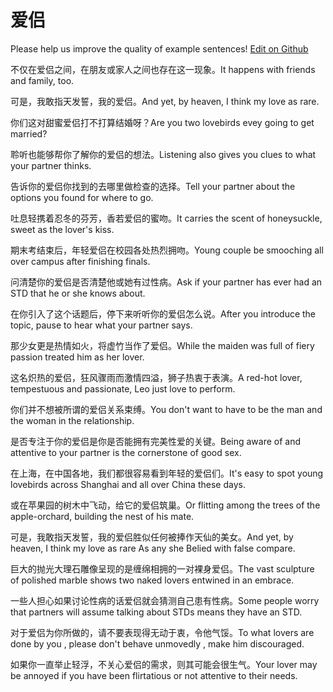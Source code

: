 # 爱侣

Please help us improve the quality of example sentences! [Edit on Github](https://github.com/jiyushe/jiyu-example-sentence-source/blob/main/chinese/ailv.md)

<p><span class="chinese">不仅在爱侣之间，在朋友或家人之间也存在这一现象。</span><span class="english">It happens with friends and family, too.</span></p>

<p><span class="chinese">可是，我敢指天发誓，我的爱侣。</span><span class="english">And yet, by heaven, I think my love as rare.</span></p>

<p><span class="chinese">你们这对甜蜜爱侣打不打算结婚呀？</span><span class="english">Are you two lovebirds evey going to get married?</span></p>

<p><span class="chinese">聆听也能够帮你了解你的爱侣的想法。</span><span class="english">Listening also gives you clues to what your partner thinks.</span></p>

<p><span class="chinese">告诉你的爱侣你找到的去哪里做检查的选择。</span><span class="english">Tell your partner about the options you found for where to go.</span></p>

<p><span class="chinese">吐息轻携着忍冬的芬芳，香若爱侣的蜜吻。</span><span class="english">It carries the scent of honeysuckle, sweet as the lover's kiss.</span></p>

<p><span class="chinese">期末考结束后，年轻爱侣在校园各处热烈拥吻。</span><span class="english">Young couple be smooching all over campus after finishing finals.</span></p>

<p><span class="chinese">问清楚你的爱侣是否清楚他或她有过性病。</span><span class="english">Ask if your partner has ever had an STD that he or she knows about.</span></p>

<p><span class="chinese">在你引入了这个话题后，停下来听听你的爱侣怎么说。</span><span class="english">After you introduce the topic, pause to hear what your partner says.</span></p>

<p><span class="chinese">那少女更是热情如火，将虚竹当作了爱侣。</span><span class="english">While the maiden was full of fiery passion treated him as her lover.</span></p>

<p><span class="chinese">这名炽热的爱侣，狂风骤雨而激情四溢，狮子热衷于表演。</span><span class="english">A red-hot lover, tempestuous and passionate, Leo just love to perform.</span></p>

<p><span class="chinese">你们并不想被所谓的爱侣关系束缚。</span><span class="english">You don't want to have to be the man and the woman in the relationship.</span></p>

<p><span class="chinese">是否专注于你的爱侣是你是否能拥有完美性爱的关键。</span><span class="english">Being aware of and attentive to your partner is the cornerstone of good sex.</span></p>

<p><span class="chinese">在上海，在中国各地，我们都很容易看到年轻的爱侣们。</span><span class="english">It's easy to spot young lovebirds across Shanghai and all over China these days.</span></p>

<p><span class="chinese">或在苹果园的树木中飞动，给它的爱侣筑巢。</span><span class="english">Or flitting among the trees of the apple-orchard, building the nest of his mate.</span></p>

<p><span class="chinese">可是，我敢指天发誓，我的爱侣胜似任何被捧作天仙的美女。</span><span class="english">And yet, by heaven, I think my love as rare As any she Belied with false compare.</span></p>

<p><span class="chinese">巨大的抛光大理石雕像呈现的是缠绵相拥的一对裸身爱侣。</span><span class="english">The vast sculpture of polished marble shows two naked lovers entwined in an embrace.</span></p>

<p><span class="chinese">一些人担心如果讨论性病的话爱侣就会猜测自己患有性病。</span><span class="english">Some people worry that partners will assume talking about STDs means they have an STD.</span></p>

<p><span class="chinese">对于爱侣为你所做的，请不要表现得无动于衷，令他气馁。</span><span class="english">To what lovers are done by you , please don't behave unmovedly , make him discouraged.</span></p>

<p><span class="chinese">如果你一直举止轻浮，不关心爱侣的需求，则其可能会很生气。</span><span class="english">Your lover may be annoyed if you have been flirtatious or not attentive to their needs.</span></p>

